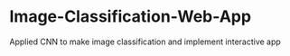 # Image-Classification-Web-App
Applied CNN to make image classification and implement interactive app
